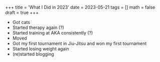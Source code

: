 +++
title = 'What I Did in 2023'
date = 2023-05-21
tags = []
math = false
draft = true
+++

- Got cats
- Started therapy again (?)
- Started training at AKA consistently (?)
- Moved
- Got my first tournament in Jiu-Jitsu and won my first tournament
- Started losing weight again
- (re)started blogging
